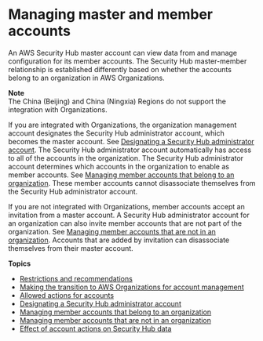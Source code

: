 # Managing master and member accounts<a name="securityhub-accounts"></a>

An AWS Security Hub master account can view data from and manage configuration for its member accounts\. The Security Hub master\-member relationship is established differently based on whether the accounts belong to an organization in AWS Organizations\.

**Note**  
The China \(Beijing\) and China \(Ningxia\) Regions do not support the integration with Organizations\.

If you are integrated with Organizations, the organization management account designates the Security Hub administrator account, which becomes the master account\. See [Designating a Security Hub administrator account](designate-orgs-admin-account.md)\. The Security Hub administrator account automatically has access to all of the accounts in the organization\. The Security Hub administrator account determines which accounts in the organization to enable as member accounts\. See [Managing member accounts that belong to an organization](securityhub-accounts-orgs.md)\. These member accounts cannot disassociate themselves from the Security Hub administrator account\.

If you are not integrated with Organizations, member accounts accept an invitation from a master account\. A Security Hub administrator account for an organization can also invite member accounts that are not part of the organization\. See [Managing member accounts that are not in an organization](account-management-manual.md)\. Accounts that are added by invitation can disassociate themselves from their master account\.

**Topics**
+ [Restrictions and recommendations](securityhub-account-restrictions-recommendations.md)
+ [Making the transition to AWS Organizations for account management](accounts-transition-to-orgs.md)
+ [Allowed actions for accounts](securityhub-accounts-allowed-actions.md)
+ [Designating a Security Hub administrator account](designate-orgs-admin-account.md)
+ [Managing member accounts that belong to an organization](securityhub-accounts-orgs.md)
+ [Managing member accounts that are not in an organization](account-management-manual.md)
+ [Effect of account actions on Security Hub data](securityhub-data-retention.md)